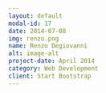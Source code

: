 ```yaml
---
layout: default
modal-id: 17
date: 2014-07-08
img: renzo.png
name: Renzo Degiovanni
alt: image-alt
project-date: April 2014
category: Web Development
client: Start Bootstrap
---
```

